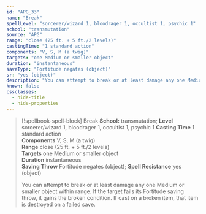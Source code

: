 ```yaml
---
id: "APG_33"
name: "Break"
spellLevel: "sorcerer/wizard 1, bloodrager 1, occultist 1, psychic 1"
school: "transmutation"
source: "APG"
range: "close (25 ft. + 5 ft./2 levels)"
castingTime: "1 standard action"
components: "V, S, M (a twig)"
targets: "one Medium or smaller object"
duration: "instantaneous"
saveType: "Fortitude negates (object)"
sr: "yes (object)"
description: "You can attempt to break or at least damage any one Medium or smaller object within range. If the target fails its Fortitude saving throw, it gains the broken condition. If cast on a broken item, that item is destroyed on a failed save."
known: false
cssclasses:
  - hide-title
  - hide-properties
---
```


> [!spellbook-spell-block] Break
> **School:** transmutation; **Level** sorcerer/wizard 1, bloodrager 1, occultist 1, psychic 1
> **Casting Time** 1 standard action  
> **Components** V, S, M (a twig)  
> **Range** close (25 ft. + 5 ft./2 levels)  
> **Targets** one Medium or smaller object  
> **Duration** instantaneous  
> **Saving Throw** Fortitude negates (object); **Spell Resistance** yes (object)
> 
> You can attempt to break or at least damage any one Medium or smaller object within range. If the target fails its Fortitude saving throw, it gains the broken condition. If cast on a broken item, that item is destroyed on a failed save.